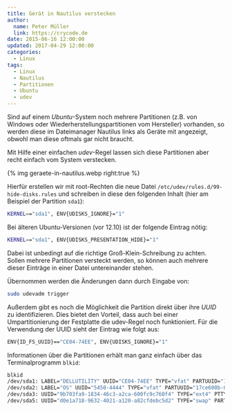```yaml
---
title: Gerät in Nautilus verstecken
author:
  name: Peter Müller
  link: https://crycode.de
date: 2015-06-16 12:00:00
updated: 2017-04-29 12:00:00
categories:
  - Linux
tags:
  - Linux
  - Nautilus
  - Partitionen
  - Ubuntu
  - udev
---
```


Sind auf einem *Ubuntu*-System noch mehrere Partitionen (z.B. von Windows oder Wiederherstellungspartitionen vom Hersteller) vorhanden, so werden diese im Dateimanager Nautilus links als Geräte mit angezeigt, obwohl man diese oftmals gar nicht braucht.

Mit Hilfe einer einfachen *udev*-Regel lassen sich diese Partitionen aber recht einfach vom System verstecken.

<!-- more -->

{% img geraete-in-nautilus.webp right:true %}

Hierfür erstellen wir mit root-Rechten die neue Datei `/etc/udev/rules.d/99-hide-disks.rules` und schreiben in diese den folgenden Inhalt (hier am Beispiel der Partition `sda1`):

```sh udev Regel
KERNEL=="sda1", ENV{UDISKS_IGNORE}="1"
```

Bei älteren Ubuntu-Versionen (vor 12.10) ist der folgende Eintrag nötig:

```sh udev-Regel für Ubuntu vor 12.10
KERNEL=="sda1", ENV{UDISKS_PRESENTATION_HIDE}="1"
```

Dabei ist unbedingt auf die richtige Groß-Klein-Schreibung zu achten. Sollen mehrere Partitionen versteckt werden, so können auch mehrere dieser Einträge in einer Datei untereinander stehen.

Übernommen werden die Änderungen dann durch Eingabe von:

```sh udev-Regeln anwenden
sudo udevadm trigger
```

Außerdem gibt es noch die Möglichkeit die Partition direkt über ihre *UUID* zu identifizieren. Dies bietet den Vorteil, dass auch bei einer Umpartitionierung der Festplatte die udev-Regel noch funktioniert. Für die Verwendung der UUID sieht der Eintrag wie folgt aus:

```sh udev-Regel unter Verwendung der UUID
ENV{ID_FS_UUID}=="CE04-74EE", ENV{UDISKS_IGNORE}="1"
```

Informationen über die Partitionen erhält man ganz einfach über das Terminalprogramm `blkid`:

```sh Abruf von Infos Über die Partitionen
blkid
/dev/sda1: LABEL="DELLUTILITY" UUID="CE04-74EE" TYPE="vfat" PARTUUID="17ce600b-01" 
/dev/sda2: LABEL="OS" UUID="5450-4444" TYPE="vfat" PARTUUID="17ce600b-02" 
/dev/sda3: UUID="9b703fa9-1834-46c3-a2ca-600fc9c760f4" TYPE="ext4" PTTYPE="dos" PARTUUID="17ce600b-03" 
/dev/sda5: UUID="d0e1a718-9632-4021-a120-a82cfdebc5d2" TYPE="swap" PARTUUID="17ce600b-05"
```
